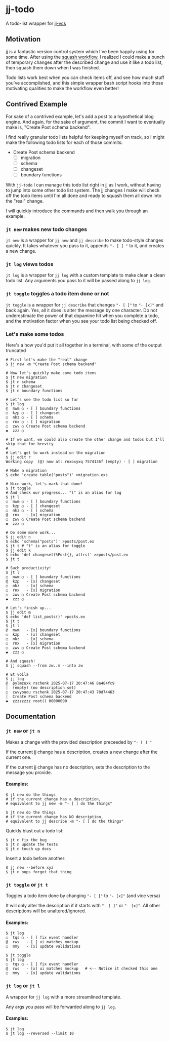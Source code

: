 # jj-todo

A todo-list wrapper for [jj-vcs](https://github.com/jj-vcs/jj)

## Motivation

jj is a fantastic version control system which I've been happily using for some time. After using the [squash workflow](https://steveklabnik.github.io/jujutsu-tutorial/real-world-workflows/the-squash-workflow.html), I realized I could make a bunch of temporary changes after the described change and use it like a todo list, then squash them down when I was finished.

Todo lists work best when you can check items off, and see how much stuff you've accomplished, and this simple wrapper bash script hooks into those motivating qualities to make the workflow even better!

## Contrived Example

For sake of a contrived example, let's add a post to a hypothetical blog engine. And again, for the sake of argument, the commit I want to eventually make is, "Create Post schema backend".

I find really granular todo lists helpful for keeping myself on track, so I might make the following todo lists for each of those commits:

* Create Post schema backend
  - [ ] migration
  - [ ] schema
  - [ ] changeset
  - [ ] boundary functions
 
With `jj-todo` I can manage this todo list right in jj as I work, without having to jump into some other todo list system. The jj changes I make will check off the todo items until I'm all done and ready to squash them all down into the "real" change.

I will quickly introduce the commands and then walk you through an example.

### `jt new` makes new todo changes

`jt new` is a wrapper for `jj new` and `jj describe` to make todo-style changes quickly. It takes whatever you pass to it, appends `"- [ ] "` to it, and creates a new change.

### `jt log` views todos

`jt log` is a wrapper for `jj log` with a custom template to make clean a clean todo list. Any arguments you pass to it will be passed along to `jj log`. 

### `jt toggle` toggles a todo item done or not

`jt toggle` is a wrapper for `jj describe` that changes `"- [ ]"` to `"- [x]"` and back again. Yes, all it does is alter the message by one character. Do not underestimate the power of that dopamine hit when you complete a todo, and the motivation factor when you see your todo list being checked off.

### Let's make some todos

Here's a how you'd put it all together in a terminal, with some of the output truncated

```shell
# First let's make the "real" change
$ jj new -m "Create Post schema backend"

# Now let's quickly make some todo items
$ jt new migration
$ jt n schema
$ jt n changeset
$ jt n boundary functions

# Let's see the todo list so far
$ jt log
@  mwm ○ - [ ] boundary functions
○  kzp ○ - [ ] changeset
○  nkz ○ - [ ] schema
○  rnx ○ - [ ] migration
○  zwv ○ Create Post schema backend
◆  zzz ○

# If we want, we could also create the other change and todos but I'll skip that for brevity
#
# Let's get to work instead on the migration
$ jj edit r
Working copy  (@) now at: rnxoxyxq 7574136f (empty) - [ ] migration

# Make a migration
$ echo 'create table("posts")' >migration.exs

# Nice work, let's mark that done!
$ jt toggle
# And check our progress... "l" is an alias for log
$ jt l
○  mwm ○ - [ ] boundary functions
○  kzp ○ - [ ] changeset
○  nkz ○ - [ ] schema
@  rnx   - [x] migration
○  zwv ○ Create Post schema backend
◆  zzz ○

# Do some more work...
$ jj edit n
$ echo 'schema("posts")' >posts/post.ex
$ jt t # "t" is an alias for toggle
$ jj edit k
$ echo 'def changeset(%Post{}, attrs)' >>posts/post.ex
$ jt t

# Such productivity!
$ jt l
○  mwm ○ - [ ] boundary functions
@  kzp   - [x] changeset
○  nkz   - [x] schema
○  rnx   - [x] migration
○  zwv ○ Create Post schema backend
◆  zzz ○

# Let's finish up...
$ jj edit m
$ echo 'def list_posts()' >posts.ex
$ jt t
$ jt l
@  mwm   - [x] boundary functions
○  kzp   - [x] changeset
○  nkz   - [x] schema
○  rnx   - [x] migration
○  zwv ○ Create Post schema backend
◆  zzz ○

# And squash!
$ jj squash --from zw..m --into zw

# Et voila
$ jj log
@  pylmzuxk rschenk 2025-07-17 20:47:46 8a484fc9
│  (empty) (no description set)
○  zwvyouou rschenk 2025-07-17 20:47:43 70d74463
│  Create Post schema backend
◆  zzzzzzzz root() 00000000
```

## Documentation

### `jt new` or `jt n`

Makes a change with the provided description preceeded by `"- [ ] "`

If the current jj change has a description, creates a new change after the current one.

If the current jj change has no description, sets the description to the message you provide.

#### Examples:

```shell
$ jt new do the things
# if the current change has a description,
# equivalent to jj new -m "- [ ] do the things"

$ jt new do the things
# if the current change has NO description,
# equivalent to jj describe -m "- [ ] do the things"
```

Quickly blast out a todo list:

```shell
$ jt n fix the bug
$ jt n update the tests
$ jt n touch up docs
```

Insert a todo before another:

```shell
$ jj new --before xyz
$ jt n oops forgot that thing
```

### `jt toggle` or `jt t`

Toggles a todo item done by changing `"- [ ]"` to `"- [x]"` (and vice versa)

It will only alter the description if it starts with `"- [ ]"` or `"- [x]"`. All other descriptions will be unaltered/ignored.

#### Examples:

```shell
$ jt log
○  tqs ○ - [ ] fix event handler
@  rws   - [ ] ui matches mockup
○  mmy   - [x] update validations

$ jt toggle
$ jt log
○  tqs ○ - [ ] fix event handler
@  rws   - [x] ui matches mockup   # <-- Notice it checked this one
○  mmy   - [x] update validations
```

### `jt log` or `jt l`

A wrapper for `jj log` with a more streamlined template.

Any args you pass will be forwarded along to `jj log`.

#### Examples:

```shell
$ jt log
$ jt log --reversed --limit 10
```

